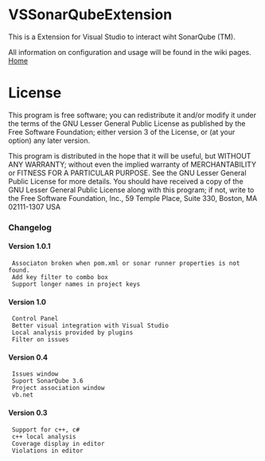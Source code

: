 VSSonarQubeExtension
====================

This is a Extension for Visual Studio to interact wiht SonarQube (TM).

All information on configuration and usage will be found in the wiki pages. [Home](https://github.com/jmecosta/VSSonarQubeExtension/wiki)

# License

This program is free software; you can redistribute it and/or modify it under the terms of the GNU Lesser General Public License
as published by the Free Software Foundation; either version 3 of the License, or (at your option) any later version.

This program is distributed in the hope that it will be useful, but WITHOUT ANY WARRANTY; without even the implied warranty
of MERCHANTABILITY or FITNESS FOR A PARTICULAR PURPOSE. See the GNU Lesser General Public License for more details. 
You should have received a copy of the GNU Lesser General Public License along with this program; if not, write to the Free
Software Foundation, Inc., 59 Temple Place, Suite 330, Boston, MA 02111-1307 USA


### Changelog
#### Version 1.0.1
     Associaton broken when pom.xml or sonar runner properties is not found. 
     Add key filter to combo box
     Support longer names in project keys

#### Version 1.0
     Control Panel 
     Better visual integration with Visual Studio 
     Local analysis provided by plugins 
     Filter on issues 

#### Version 0.4
     Issues window 
     Suport SonarQube 3.6 
     Project association window 
     vb.net 

#### Version 0.3
     Support for c++, c# 
     c++ local analysis 
     Coverage display in editor 
     Violations in editor 
